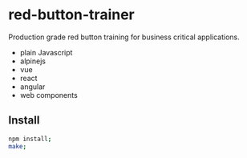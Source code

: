 # red-button-trainer

Production grade red button training for business critical applications.

- plain Javascript
- alpinejs
- vue
- react
- angular
- web components

## Install

```bash
npm install;
make;
```
